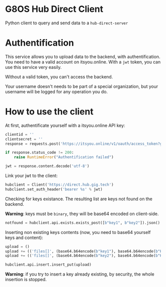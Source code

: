 # G8OS Hub Direct Client
Python client to query and send data to a `hub-direct-server`

# Authentification
This service allows you to upload data to the backend, with authentification.
You need to have a valid account on itsyou.online. With a `jwt` token, you can use this service very easily.

Without a valid token, you can't access the backend.

Your username doesn't needs to be part of a special organization, but your username will be logged
for any operation you do.

# How to use the client
At first, authentificate yourself with a itsyou.online API key:
```python
clientid = ''
clientsecret = ''
response = requests.post('https://itsyou.online/v1/oauth/access_token?grant_type=client_credentials&client_id=%s&client_secret=%s&response_type=id_token' % (clientid, clientsecret))

if response.status_code != 200:
    raise RuntimeError("Authentification failed")

jwt = response.content.decode('utf-8')
```

Link your jwt to the client:
```python
hubclient = Client('https://direct.hub.gig.tech')
hubclient.set_auth_header('bearer %s' % jwt)
```

Checking for keys existance. The resulting list are keys not found on the backend.

**Warning**: keys must be `binary`, they will be base64 encoded on client-side.
```python
notfound = hubclient.api.exists.exists_post([b"key1", b"key2"]).json()
```

Inserting non existing keys contents (now, you need to base64 yourself keys and content):
```python
upload = ()
upload += (('files[]', (base64.b64encode(b"key1"), base64.b64encode(b"HelloWorld"))),)
upload += (('files[]', (base64.b64encode(b"key2"), base64.b64encode(b"HelloWorldMultiData"))),)

hubclient.api.insert.insert_put(upload)
```

**Warning**: if you try to insert a key already existing, by security, the whole insertion is stopped.
